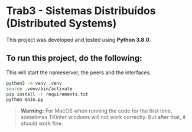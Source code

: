 # Trab3 - Sistemas Distribuídos (Distributed Systems)
This project was developed and tested using **Python 3.8.0**.

## To run this project, do the following:
This will start the nameserver, the peers and the interfaces.

```bash
python3 -m venv .venv
source .venv/bin/activate
pip install -r requirements.txt
python main.py
```

 > **Warning:** For MacOS when running the code for the first time, sometimes TKinter windows will not work correctly. But after that, it should work fine.

